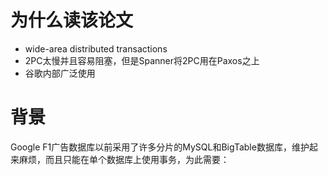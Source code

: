 # 为什么读该论文
- wide-area distributed transactions
- 2PC太慢并且容易阻塞，但是Spanner将2PC用在Paxos之上
- 谷歌内部广泛使用
# 背景
Google F1广告数据库以前采用了许多分片的MySQL和BigTable数据库，维护起来麻烦，而且只能在单个数据库上使用事务，为此需要：
